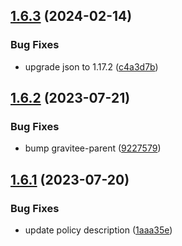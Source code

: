 ## [1.6.3](https://github.com/gravitee-io/gravitee-policy-html-json/compare/1.6.2...1.6.3) (2024-02-14)


### Bug Fixes

* upgrade json to 1.17.2 ([c4a3d7b](https://github.com/gravitee-io/gravitee-policy-html-json/commit/c4a3d7bfecbd9a127a5b79b69bb364b57d7c8c24))

## [1.6.2](https://github.com/gravitee-io/gravitee-policy-html-json/compare/1.6.1...1.6.2) (2023-07-21)


### Bug Fixes

* bump gravitee-parent ([9227579](https://github.com/gravitee-io/gravitee-policy-html-json/commit/9227579f0c25c92737b49138081f1c0f1bf96c25))

## [1.6.1](https://github.com/gravitee-io/gravitee-policy-html-json/compare/1.6.0...1.6.1) (2023-07-20)


### Bug Fixes

* update policy description ([1aaa35e](https://github.com/gravitee-io/gravitee-policy-html-json/commit/1aaa35e7dd53ede2d4194104741dcd81ce160637))
